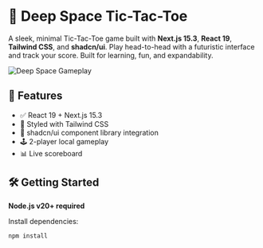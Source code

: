 # 🌌 Deep Space Tic-Tac-Toe

A sleek, minimal Tic-Tac-Toe game built with **Next.js 15.3**, **React 19**, **Tailwind CSS**, and **shadcn/ui**. Play head-to-head with a futuristic interface and track your score. Built for learning, fun, and expandability.

![Deep Space Gameplay](./public/deepspace.gif) 

## 🚀 Features

- ✅ React 19 + Next.js 15.3
- 🎨 Styled with Tailwind CSS
- 🧩 shadcn/ui component library integration
- 🕹️ 2-player local gameplay
- 📊 Live scoreboard

## 🛠️ Getting Started

**Node.js v20+ required**

Install dependencies:

```bash
npm install

